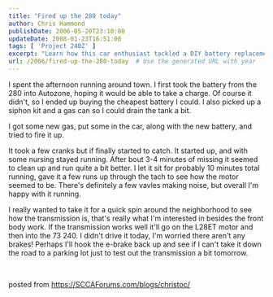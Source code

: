 ```yaml
---
title: "Fired up the 280 today"
author: Chris Hammond
publishDate: 2006-05-20T23:10:00
updateDate: 2008-01-23T16:51:00
tags: [ 'Project 240Z' ]
excerpt: "Learn how this car enthusiast tackled a DIY battery replacement and fuel tank draining to revive a classic car. Follow their journey on SCCAForums.com!"
url: /2006/fired-up-the-280-today  # Use the generated URL with year
---
```

<P>I spent the afternoon running around town. I first took the battery from the 280 into Autozone, hoping it would be able to take a charge. Of course it didn't, so I ended up buying the cheapest battery I could. I also picked up a siphon kit and a gas can so I could drain the tank a bit.</P> <P>I got some new gas, put some in the car, along with the new battery, and tried to fire it up.</P> <P>It took a few cranks but if finally started to catch. It started up, and with some nursing stayed running. After bout 3-4 minutes of missing it seemed to clean up and run quite a bit better. I let it sit for probably 10 minutes total running, gave it a few runs up through the tach to see how the motor seemed to be. There's definitely a few vavles making noise, but overall I'm happy with&nbsp;it running. </P> <P>I really wanted to take it for a quick spin around the neighborhood to see how the transmission is, that's really what I'm interested in besides the front body work. If the transmission works well it'll go on the L28ET motor and then into the 73 240. I didn't drive it today, I'm worried there aren't any brakes! Perhaps I'll hook the e-brake back up and see if I can't take it down the road to a parking lot just to test out the transmission a bit tomorrow.</P> <P>&nbsp;</P> posted from <a href="https://SCCAForums.com/blogs/christoc/">https://SCCAForums.com/blogs/christoc/</a>


